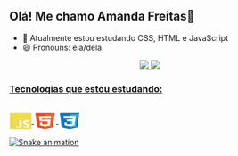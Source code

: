 ## Olá! Me chamo Amanda Freitas👋

  - 🌱 Atualmente estou estudando CSS, HTML e JavaScript
  - 😄 Pronouns: ela/dela

<div align="center">
  <a href="https://github.com/amandaafreitas">
  <img height="190em" src="https://github-readme-stats.vercel.app/api?username=amandaafreitas&show_icons=true&theme=dracula&include_all_commits=true&count_private=true"/>
  <img height="190em" src="https://github-readme-stats.vercel.app/api/top-langs/?username=amandaafreitas&layout=compact&langs_count=7&theme=dracula"/>
</div>

 ### Tecnologias que estou estudando:
<div style="display: inline_block"><br>

<img align="center" alt="Rafa-Js" height="30" width="40" src="https://raw.githubusercontent.com/devicons/devicon/master/icons/javascript/javascript-plain.svg">
<img align="center" alt="Rafa-HTML" height="30" width="40" src="https://raw.githubusercontent.com/devicons/devicon/master/icons/html5/html5-original.svg">
<img align="center" alt="Rafa-CSS" height="30" width="40" src="https://raw.githubusercontent.com/devicons/devicon/master/icons/css3/css3-original.svg">

 ![Snake animation](https://github.com/amandaafreitas/amandaafreitas/blob/output/github-contribution-grid-snake.svg)
